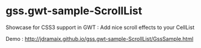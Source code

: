 gss.gwt-sample-ScrollList
=========================

Showcase for CSS3 support in GWT : Add nice scroll effects to your CellList 

Demo : http://jdramaix.github.io/gss.gwt-sample-ScrollList/GssSample.html
